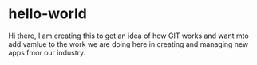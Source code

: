 # hello-world
Hi there, I am creating this to get an idea of how GIT works and want mto add vamlue to the work we are doing here in creating and managing new apps fmor our industry.
